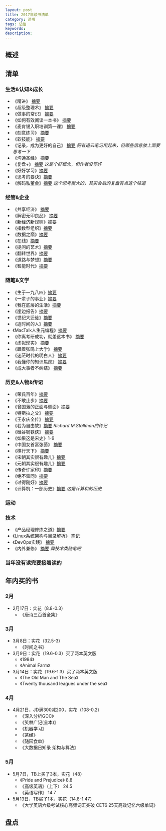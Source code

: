 ```yaml
---  
layout: post   
title: 2017年读书清单    
category: 读书    
tags: 总结    
keywords:      
description:     
---
```


##  概述    

##  清单  
###  生活&认知&成长 
+ 《精进》 [摘要](http://www.jianshu.com/p/56037d28c0e8)
+ 《超级整理术》 [摘要](http://www.jianshu.com/p/c781ba6def89)
+ 《做事的常识》 [摘要](http://www.jianshu.com/p/2525ae100b72)
+ 《如何有效阅读一本书》 [摘要](http://www.jianshu.com/p/231372c11a12)
+ 《麦肯锡入职培训第一课》 [摘要](http://www.jianshu.com/p/07b09e53a28d)
+ 《刻意练习》 [摘要](http://www.jianshu.com/p/cf2311dcf4c7)
+ 《软技能》 [摘要](http://www.jianshu.com/p/7e1469d82537)
+ 《记录，成为更好的自己》 [摘要](http://www.jianshu.com/p/edecc3719ee4) *把有道云笔记用起来，但哪些信息放上面要思考一下*
+ 《沟通圣经》 [摘要](http://www.jianshu.com/p/1bc5a257eec5)
+ 《复盘+》 [摘要](http://www.jianshu.com/p/5e63cb07703b) *这是个好概念，但作者没写好*
+ 《好好学习》[摘要](http://www.jianshu.com/p/4d4d046a28e6)
+ 《思考的要诀》[摘要](http://www.jianshu.com/p/4c440a4128dc)
+ 《解码私董会》[摘要](http://www.jianshu.com/p/f396a1322185) *这个思考挺大的，其实会后的复盘有点这个味道*

###  经管&企业    
+ 《共享经济》 [摘要](http://www.jianshu.com/p/a42b72f1beb7)
+ 《解密无印良品》 [摘要](http://www.jianshu.com/p/f498b003ecde)
+ 《新经济新规则》[摘要](http://www.jianshu.com/p/ece2b7531bff)
+ 《指数型组织》[摘要](http://www.jianshu.com/p/0f9c1c0b32ec)
+ 《数据之巅》[摘要](http://www.jianshu.com/p/a69a9927005f)
+ 《在线》[摘要](http://www.jianshu.com/p/dd50f5b31bc7)
+ 《提问的艺术》[摘要](http://www.jianshu.com/p/8cd02d9d7b61)
+ 《翻转世界》[摘要](http://www.jianshu.com/u/0565211e0530)
+ 《道路与梦想》[摘要](http://www.jianshu.com/p/b46896113dd9)
+ 《智能时代》[摘要](http://www.jianshu.com/p/3e121bf6b7e4)

###  随笔&文学
+ 《生于一九八四》[摘要](http://www.jianshu.com/p/93d2f4265e7d)
+ 《一辈子的事业》[摘要](http://www.jianshu.com/p/7ef7f82833dc)
+ 《我在底层的生活》[摘要](http://www.jianshu.com/p/d8eda3f98a87)
+ 《崖边报告》[摘要](http://www.jianshu.com/p/7691d4d6a4e6)
+ 《世纪大迁徙》[摘要](http://www.jianshu.com/p/16ab55abb1fb)
+ 《追时间的人》[摘要](http://www.jianshu.com/p/701ac75af0a1)
+ 《MacTalk人生元编程》[摘要](http://www.jianshu.com/p/26de920df58f)
+ 《你离考研成功，就差这本书》 [摘要](http://www.jianshu.com/p/deb50cc10dfe)
+ 《虚拟现实》 [摘要](http://www.jianshu.com/p/3ba125a042e6)
+ 《跟着张鸣上大学》 [摘要](http://www.jianshu.com/p/e7c66a151ee3)
+ 《迷茫时代的明白人》 [摘要](http://www.jianshu.com/p/59198de7388d)
+ 《我懂你的知识焦虑》 [摘要](http://www.jianshu.com/p/ddf40227c763)
+ 《成大事者不纠结》 [摘要](http://www.jianshu.com/p/3dee61a4feb9)

###  历史&人物&传记
+ 《荣氏百年》[摘要](http://www.jianshu.com/p/d18117510646)
+ 《不敢止步》[摘要](http://www.jianshu.com/p/3971538054f6)
+ 《曾国藩的正面与侧面》[摘要](http://www.jianshu.com/p/6e4a96beece0)
+ 《特斯拉之父》 [摘要](http://www.jianshu.com/p/7aed66ee15bc)
+ 《王永庆全传》 [摘要](http://www.jianshu.com/p/a0324436902b)
+ 《若为自由故》[摘要](http://www.jianshu.com/p/bcbb502ad7e5) *Richard.M.Stallman的传记*
+ 《硅谷钢铁侠》 [摘要](http://www.jianshu.com/p/d6195414071a)
+ 《如果这是宋史》1-9
+ 《中国女首富张茵》 [摘要](http://www.jianshu.com/p/a4c4b6209491) 
+ 《棋行天下》 [摘要](http://www.jianshu.com/p/6a9c14531468) 
+ 《宋朝其实很有趣儿》[摘要](http://www.jianshu.com/p/3e0719ea89e1)
+ 《元朝其实很有趣儿》[摘要](http://www.jianshu.com/p/cf208ee78be9)
+ 《传奇许家印》[摘要](http://www.jianshu.com/p/1bbc2d787a18) 
+ 《绝不雷同》[摘要](http://www.jianshu.com/p/da067c1436be)
+ 《过得刚好》[摘要](http://www.jianshu.com/p/eeb46bd2103b)
+ 《计算机：一部历史》[摘要](http://www.jianshu.com/p/93a7a520f535) *这是计算机的历史*

###  运动


###  技术
+ 《产品经理修炼之道》[摘要](http://www.jianshu.com/p/6230c4ff9a45)
+ 《Linux系统架构与目录解析》 [笔记](http://lionelshen.cn/2017/05/06/Linux-Arch-Dir.html)
+ 《DevOps实践》 [摘要](https://my.oschina.net/wolflion/blog/903739)
+ 《内外兼修》 [摘要](http://www.jianshu.com/p/b31df425609f) *算技术类随笔吧*

###  当年没有读完要接着读的

##  年内买的书
###  2月
+ 2月17日：实花（8.8-0.3）
	+ 《唐诗三百首全集》

###  3月
+ 3月8日：实花（32.5-3）
	+ 《时间之书》
+ 3月9日：实花（19.6-0.3）买了两本英文版
	+ 《1984》
	+ 《Animal Farm》
+ 3月14日：实花（19.6-1.3）买了两本英文版
	+ 《The Old Man and The Sea》
	+ 《Twenty thousand leagues under the sea》

###  4月
+ 4月21日，JD满300减200，实花（108-0.2）
	+ 《深入分析GCC》
	+ 《笑林广记(全本)》
	+ 《机器学习》
	+ 《茶经》
	+ 《随园食单》
	+ 《大数据日知录 架构与算法》

###  5月
+ 5月7日，TB上买了3本，实花（48）
	+ 《Pride and Prejudice》 8.8
	+ 《高级英语》（上下） 24.5
	+ 《英语写作》 14.7
+ 5月13日，TB买了1本，实花（14.8-1.47）
	+ 《大学英语六级考试核心高频词汇突破 CET6 25天高效记忆六级单词》

##  盘点

